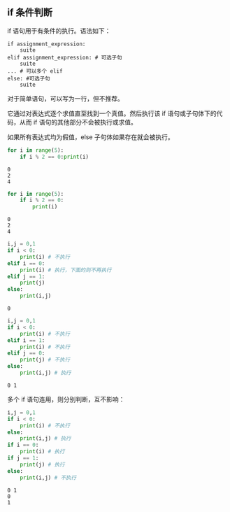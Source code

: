 ## if 条件判断

if 语句用于有条件的执行。语法如下：
```
if assignment_expression:
    suite
elif assignment_expression: # 可选子句
    suite
... # 可以多个 elif
else: #可选子句
    suite
```
对于简单语句，可以写为一行，但不推荐。

它通过对表达式逐个求值直至找到一个真值。然后执行该 if 语句或子句体下的代码，从而 if 语句的其他部分不会被执行或求值。

如果所有表达式均为假值，else 子句体如果存在就会被执行。


```python
for i in range(5):
    if i % 2 == 0:print(i)
```

    0
    2
    4
    


```python
for i in range(5):
    if i % 2 == 0:
        print(i)
```

    0
    2
    4
    


```python
i,j = 0,1
if i < 0: 
    print(i) # 不执行
elif i == 0:
    print(i) # 执行，下面的则不再执行
elif j == 1:
    print(j)
else:
    print(i,j)
```

    0
    


```python
i,j = 0,1
if i < 0: 
    print(i) # 不执行
elif i == 1:
    print(i) # 不执行
elif j == 0:
    print(j) # 不执行
else:
    print(i,j) # 执行
```

    0 1
    

多个 if 语句连用，则分别判断，互不影响：


```python
i,j = 0,1
if i < 0: 
    print(i) # 不执行
else:
    print(i,j) # 执行
if i == 0:
    print(i) # 执行
if j == 1:
    print(j) # 执行
else:
    print(i,j) # 不执行
```

    0 1
    0
    1
    
